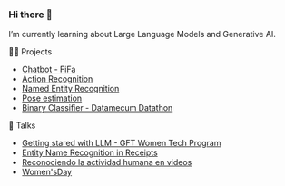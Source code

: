 ### Hi there 👋
I’m currently learning about Large Language Models and Generative AI.  

👩‍💻 Projects
- [Chatbot - FiFa](https://github.com/pilarcode/Fifa)
- [Action Recognition](https://github.com/pilarcode/action-recognition-in-videos)
- [Named Entity Recognition](https://github.com/pilarcode/receipt-ocr)
- [Pose estimation](https://github.com/pilarcode/pose_estimation)
- [Binary Classifier - Datamecum Datathon](https://github.com/pilarcode/arandanos)


📢 Talks
- [Getting stared with LLM - GFT Women Tech Program](https://github.com/pilarcode/pilarcode/blob/main/GenerativeAI_with_LLMS_WomenTechProgram_Talk_2023_PilarMadariaga.pdf)
- [Entity Name Recognition in Receipts](https://github.com/pilarcode/receipt-ocr/blob/main/Presentacion.pdf)
- [Reconociendo la actividad humana en videos](https://github.com/pilarcode/action-recognition-in-videos/blob/master/docs/Presentacion_TFM_Unir_PilarMadariaga.pdf)
- [Women'sDay](https://github.com/pilarcode/pilarcode/blob/main/WomensDay_2022_Alicante.pdf)
<!--

<h2> 💻 I'm working as Data Engineer but I do some other stuff too!</h2>
<p align="center">
  <img src="https://github.com/pilarcode/pilarcode/blob/main/images/tools.png">
</p>


-->
